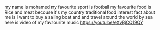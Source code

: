 my name is mohamed 
my favourite sport is football 
my favourite food is Rice and meat becouse it's my country traditional food 
interest fact about me is i want to buy a sailing boat and and travel around the world  by sea 
here is video of  my favaourite music https://youtu.be/eXvBjCO19QY
